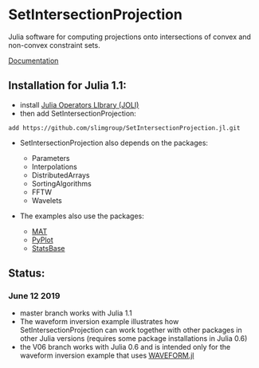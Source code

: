 # SetIntersectionProjection
Julia software for computing projections onto intersections of convex and non-convex constraint sets.

[Documentation](https://petersbas.github.io/SetIntersectionProjectionDocs/)


## Installation for Julia 1.1:

 - install [Julia Operators LIbrary (JOLI)](https://github.com/slimgroup/JOLI.jl)
 - then add SetIntersectionProjection:
 
 ```
 add https://github.com/slimgroup/SetIntersectionProjection.jl.git
 ``` 

 - SetIntersectionProjection also depends on the packages: 
 	- Parameters
	- Interpolations
	- DistributedArrays
	- SortingAlgorithms
	- FFTW
	- Wavelets
	
- The examples also use the packages:
	- [MAT](https://github.com/JuliaIO/MAT.jl)
	- [PyPlot](https://github.com/JuliaPy/PyPlot.jl)
	- [StatsBase](https://github.com/JuliaStats/StatsBase.jl)
 
## Status:

###  June 12 2019

 - master branch works with Julia 1.1
 - The waveform inversion example illustrates how SetIntersectionProjection can work together with other packages in other Julia versions (requires some package installations in Julia 0.6)
 - the V06 branch works with Julia 0.6 and is intended only for the waveform inversion example that uses [WAVEFORM.jl](https://github.com/slimgroup/WAVEFORM.jl)


